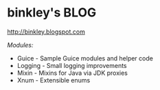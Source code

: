 binkley's BLOG
==============

http://binkley.blogspot.com

*Modules:*

* Guice - Sample Guice modules and helper code
* Logging - Small logging improvements
* Mixin - Mixins for Java via JDK proxies
* Xnum - Extensible enums
